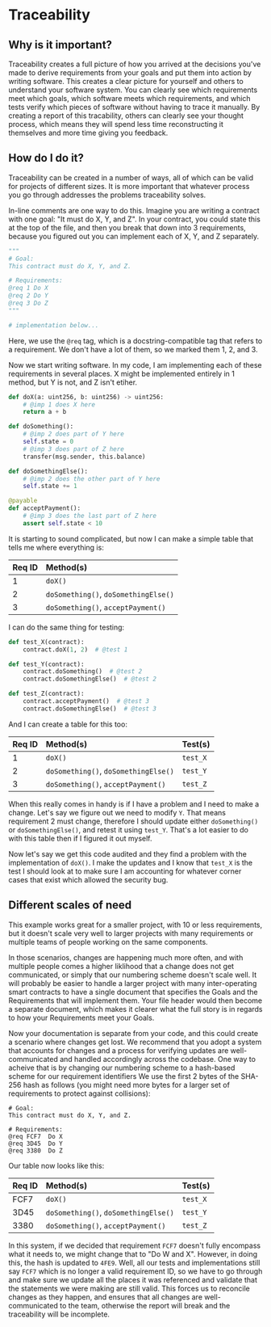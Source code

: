 # Traceability

## Why is it important?

Traceability creates a full picture of how you arrived at the decisions you've made to derive requirements from your goals and put them into action by writing software. This creates a clear picture for yourself and others to understand your software system. You can clearly see which requirements meet which goals, which software meets which requirements, and which tests verify which pieces of software without having to trace it manually. By creating a report of this tracability, others can clearly see your thought process, which means they will spend less time reconstructing it themselves and more time giving you feedback.

## How do I do it?

Traceability can be created in a number of ways, all of which can be valid for projects of different sizes. It is more important that whatever process you go through addresses the problems traceability solves.

In-line comments are one way to do this. Imagine you are writing a contract with one goal: "It must do X, Y, and Z". In your contract, you could state this at the top of the file, and then you break that down into 3 requirements, because you figured out you can implement each of X, Y, and Z separately.

```python
"""
# Goal:
This contract must do X, Y, and Z.

# Requirements:
@req 1 Do X
@req 2 Do Y
@req 3 Do Z
"""

# implementation below...
```

Here, we use the `@req` tag, which is a docstring-compatible tag that refers to a requirement. We don't have a lot of them, so we marked them 1, 2, and 3.

Now we start writing software. In my code, I am implementing each of these requirements in several places. X might be implemented entirely in 1 method, but Y is not, and Z isn't etiher.

```python
def doX(a: uint256, b: uint256) -> uint256:
    # @imp 1 does X here
    return a + b

def doSomething():
    # @imp 2 does part of Y here
    self.state = 0
    # @imp 3 does part of Z here
    transfer(msg.sender, this.balance)

def doSomethingElse():
    # @imp 2 does the other part of Y here
    self.state += 1

@payable
def acceptPayment():
    # @imp 3 does the last part of Z here
    assert self.state < 10
```

It is starting to sound complicated, but now I can make a simple table that tells me where everything is:

| Req ID | Method\(s\) |
| :--- | :--- |
| 1 | `doX()` |
| 2 | `doSomething()`, `doSomethingElse()` |
| 3 | `doSomething()`, `acceptPayment()` |

I can do the same thing for testing:

```python
def test_X(contract):
    contract.doX(1, 2)  # @test 1

def test_Y(contract):
    contract.doSomething()  # @test 2
    contract.doSomethingElse()  # @test 2

def test_Z(contract):
    contract.acceptPayment()  # @test 3
    contract.doSomethingElse()  # @test 3
```

And I can create a table for this too:

| Req ID | Method\(s\) | Test\(s\) |
| :--- | :--- | :--- |
| 1 | `doX()` | `test_X` |
| 2 | `doSomething()`, `doSomethingElse()` | `test_Y` |
| 3 | `doSomething()`, `acceptPayment()` | `test_Z` |

When this really comes in handy is if I have a problem and I need to make a change. Let's say we figure out we need to modify `Y`. That means requirement 2 must change, therefore I should update either `doSomething()` or `doSomethingElse()`, and retest it using `test_Y`. That's a lot easier to do with this table then if I figured it out myself.

Now let's say we get this code audited and they find a problem with the implementation of `doX()`. I make the updates and I know that `test_X` is the test I should look at to make sure I am accounting for whatever corner cases that exist which allowed the security bug.

## Different scales of need

This example works great for a smaller project, with 10 or less requirements, but it doesn't scale very well to larger projects with many requirements or multiple teams of people working on the same components.

In those scenarios, changes are happening much more often, and with multiple people comes a higher liklihood that a change does not get communicated, or simply that our numbering scheme doesn't scale well. It will probably be easier to handle a larger project with many inter-operating smart contracts to have a single document that specifies the Goals and the Requirements that will implement them. Your file header would then become a separate document, which makes it clearer what the full story is in regards to how your Requirements meet your Goals.

Now your documentation is separate from your code, and this could create a scenario where changes get lost. We recommend that you adopt a system that accounts for changes and a process for verifying updates are well-communicated and handled accordingly across the codebase. One way to acheive that is by changing our numbering scheme to a hash-based scheme for our requirement identifiers We use the first 2 bytes of the SHA-256 hash as follows \(you might need more bytes for a larger set of requirements to protect against collisions\):

```text
# Goal:
This contract must do X, Y, and Z.

# Requirements:
@req FCF7  Do X
@req 3D45  Do Y
@req 3380  Do Z
```

Our table now looks like this:

| Req ID | Method\(s\) | Test\(s\) |
| :--- | :--- | :--- |
| FCF7 | `doX()` | `test_X` |
| 3D45 | `doSomething()`, `doSomethingElse()` | `test_Y` |
| 3380 | `doSomething()`, `acceptPayment()` | `test_Z` |

In this system, if we decided that requirement `FCF7` doesn't fully encompass what it needs to, we might change that to "Do W and X". However, in doing this, the hash is updated to `4FE9`. Well, all our tests and implementations still say `FCF7` which is no longer a valid requirement ID, so we have to go through and make sure we update all the places it was referenced and validate that the statements we were making are still valid. This forces us to reconcile changes as they happen, and ensures that all changes are well-communicated to the team, otherwise the report will break and the traceability will be incomplete.

